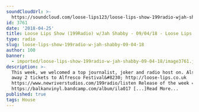 ```yaml
---
soundCloudUrl: >-
  https://soundcloud.com/loose-lips123/loose-lips-show-199radio-wjah-shabby-090418
id: 3761
date: '2018-04-25'
title: Loose Lips Show (199Radio) w/Jah Shabby - 09/04/18 - Loose Lips
type: radio
slug: loose-lips-show-199radio-w-jah-shabby-09-04-18
author: 100
banner:
  - imported/loose-lips-show-199radio-w-jah-shabby-09-04-18/image3761.jpeg
description: >-
  This week, we welcomed a top journalist, joker and radio host on. Also gave
  away 2 tickets to Alfresco Festival&#8230; http://loose-lips.co.uk
  https://www.newriverstudios.com/199radio/listen Release of the week =
  https://balkanvinyl.bandcamp.com/album/ila017 [...]Read More...
published: true
tags: House
---
```

